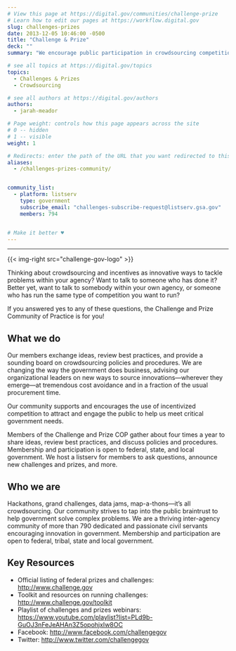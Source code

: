 ```yaml
---
# View this page at https://digital.gov/communities/challenge-prize
# Learn how to edit our pages at https://workflow.digital.gov
slug: challenges-prizes
date: 2013-12-05 10:46:00 -0500
title: "Challenge & Prize"
deck: ""
summary: "We encourage public participation in crowdsourcing competitions to find innovative government solutions."

# see all topics at https://digital.gov/topics
topics: 
  - Challenges & Prizes
  - Crowdsourcing

# see all authors at https://digital.gov/authors
authors: 
  - jarah-meador

# Page weight: controls how this page appears across the site
# 0 -- hidden
# 1 -- visible
weight: 1

# Redirects: enter the path of the URL that you want redirected to this page
aliases: 
  - /challenges-prizes-community/


community_list:
  - platform: listserv
    type: government
    subscribe_email: "challenges-subscribe-request@listserv.gsa.gov"
    members: 794


# Make it better ♥
---
```

---

{{< img-right src="challenge-gov-logo" >}}

Thinking about crowdsourcing and incentives as innovative ways to tackle problems within your agency? Want to talk to someone who has done it? Better yet, want to talk to somebody within your own agency, or someone who has run the same type of competition you want to run?

If you answered yes to any of these questions, the Challenge and Prize Community of Practice is for you!

## What we do

Our members exchange ideas, review best practices, and provide a sounding board on crowdsourcing policies and procedures. We are changing the way the government does business, advising our organizational leaders on new ways to source innovations—wherever they emerge—at tremendous cost avoidance and in a fraction of the usual procurement time.

Our community supports and encourages the use of incentivized competition to attract and engage the public to help us meet critical government needs.

Members of the Challenge and Prize COP gather about four times a year to share ideas, review best practices, and discuss policies and procedures. Membership and participation is open to federal, state, and local government. We host a listserv for members to ask questions, announce new challenges and prizes, and more.

## Who we are

Hackathons, grand challenges, data jams, map-a-thons—it’s all crowdsourcing. Our community strives to tap into the public braintrust to help government solve complex problems. We are a thriving inter-agency community of more than 790 dedicated and passionate civil servants encouraging innovation in government. Membership and participation are open to federal, tribal, state and local government.

## Key Resources

- Official listing of federal prizes and challenges: http://www.challenge.gov
- Toolkit and resources on running challenges: http://www.challenge.gov/toolkit
- Playlist of challenges and prizes webinars: https://www.youtube.com/playlist?list=PLd9b-GuOJ3nFeJeAHAn3Z5opohjxIw8OC
- Facebook: http://www.facebook.com/challengegov
- Twitter: http://www.twitter.com/challengegov
